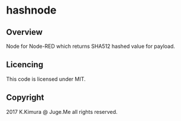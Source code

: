 # hashnode

## Overview

Node for Node-RED which returns SHA512 hashed value for payload.

## Licencing

This code is licensed under MIT.

## Copyright

2017 K.Kimura @ Juge.Me all rights reserved.

